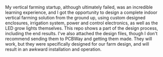 My vertical farming startup, although ultimately failed, was an incredible learning experience, and I got the opportunity to design a complete indoor vertical farming solution from the ground up, using custom designed enclosures, irrigation system, power and control electronics, as well as the LED grow lights themselves. This repo shows a part of the design process, including the end results. I've also attached the design files, though I don't recommend sending them to PCBWay and getting them made. They will work, but they were specifically designed for our farm design, and will result in an awkward installation and operation.


